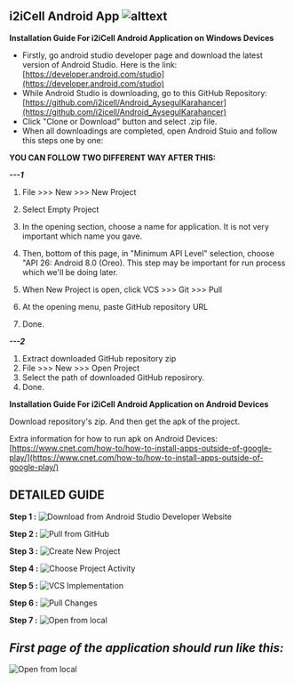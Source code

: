 ## **i2iCell Android App** ![alttext](https://raw.githubusercontent.com/i2icell/Android_AysegulKarahancer/master/app/src/main/res/drawable/logo.png)

**Installation Guide For i2iCell Android Application on Windows Devices**

 - Firstly, go android studio developer page and download the latest version of Android Studio.
Here is the link: [https://developer.android.com/studio](https://developer.android.com/studio)
 - While Android Studio is downloading, go to this GitHub Repository: [https://github.com/i2icell/Android_AysegulKarahancer](https://github.com/i2icell/Android_AysegulKarahancer)
 - Click "Clone or Download" button and select .zip file.
 - When all downloadings are completed, open Android Stuio and follow this steps one by one:
 
  **YOU CAN FOLLOW TWO DIFFERENT WAY AFTER THIS:**

***---1***
 1. File >>> New >>> New Project
 2. Select Empty Project
 3. In the opening section, choose a name for application. It is not very important which name you gave.
 4. Then, bottom of this page, in "Minimum API Level" selection, choose "API 26: Android 8.0 (Oreo). This step may be important for run process which we'll be doing later. 
 
 5. When New Project is open, click VCS >>> Git >>> Pull
 6. At the opening menu, paste GitHub repository URL
 7. Done.
 

***---2***
  1. Extract downloaded GitHub repository zip
  2. File >>> New >>> Open Project
  3. Select the path of downloaded GitHub reposirory.
  4. Done.

**Installation Guide For i2iCell Android Application on Android Devices**

Download repository's zip. And then get the apk of the project.

Extra information for how to run apk on Android Devices: [https://www.cnet.com/how-to/how-to-install-apps-outside-of-google-play/](https://www.cnet.com/how-to/how-to-install-apps-outside-of-google-play/)

## DETAILED GUIDE 



**Step 1 :**
![Download from Android Studio Developer Website](https://raw.githubusercontent.com/i2icell/Android_AysegulKarahancer/master/app/src/main/res/drawable/AAAA1.JPG)

**Step 2 :**
![Pull from GitHub](https://raw.githubusercontent.com/i2icell/Android_AysegulKarahancer/master/app/src/main/res/drawable/AAAA2.JPG)

**Step 3 :**
![Create New Project](https://raw.githubusercontent.com/i2icell/Android_AysegulKarahancer/master/app/src/main/res/drawable/AAAA3.jpg)

**Step 4 :**
![Choose Project Activity](https://raw.githubusercontent.com/i2icell/Android_AysegulKarahancer/master/app/src/main/res/drawable/AAAA4.JPG)

**Step 5 :**
![VCS Implementation](https://raw.githubusercontent.com/i2icell/Android_AysegulKarahancer/master/app/src/main/res/drawable/AAAA5.jpg)

**Step 6 :**
![Pull Changes](https://raw.githubusercontent.com/i2icell/Android_AysegulKarahancer/master/app/src/main/res/drawable/AAAA6.jpg)

**Step 7 :**
![Open from local](https://raw.githubusercontent.com/i2icell/Android_AysegulKarahancer/master/app/src/main/res/drawable/AAAA7.JPG)





##  *First page of the application should run like this:*


![Open from local](https://raw.githubusercontent.com/i2icell/Android_AysegulKarahancer/master/app/src/main/res/drawable/1.JPG)
